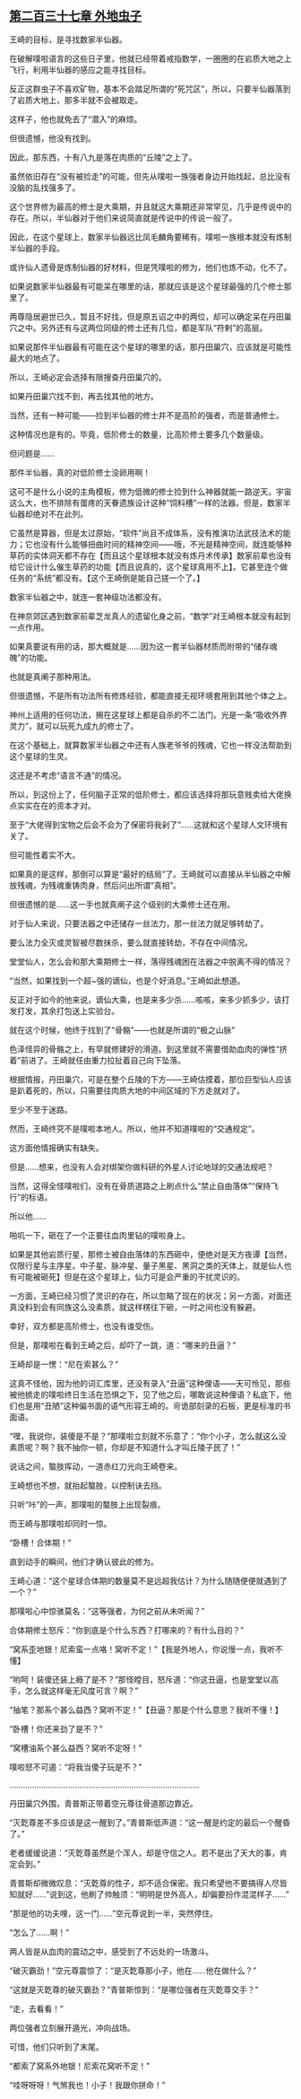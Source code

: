 ## [第二百三十七章 外地虫子](https://www.xxbiquge.com/11_11207/9232121.html)


  王崎的目标，是寻找数家半仙器。

  在破解噗啦语言的这些日子里，他就已经带着戒指数学，一圈圈的在岩质大地之上飞行，利用半仙器的感应之能寻找目标。

  反正这群虫子不喜欢矿物，基本不会踏足所谓的“死咒区”，所以，只要半仙器落到了岩质大地上，那多半就不会被取走。

  这样子，他也就免去了“潜入”的麻烦。

  但很遗憾，他没有找到。

  因此，那东西，十有八九是落在肉质的“丘陵”之上了。

  虽然依旧存在“没有被捡走”的可能，但先从噗啦一族强者身边开始找起，总比没有没脑的乱找强多了。

  这个世界修为最高的修士是大乘期，并且就这大乘期还非常罕见，几乎是传说中的存在。所以，半仙器对于他们来说简直就是传说中的传说一般了。

  因此，在这个星球上，数家半仙器远比凤毛麟角要稀有。噗啦一族根本就没有炼制半仙器的手段。

  或许仙人遗骨是炼制仙器的好材料，但是凭噗啦的修为，他们也炼不动，化不了。

  如果说数家半仙器最有可能呆在哪里的话，那就应该是这个星球最强的几个修士那里了。

  两尊隐居避世已久，暂且不好找，但是原五诏之中的两位，却可以确定呆在丹田巢穴之中。另外还有与这两位同级的修士还有几位，都是军队“符剌”的高层。

  如果说那件半仙器最有可能在这个星球的哪里的话，那丹田巢穴，应该就是可能性最大的地点了。

  所以，王崎必定会选择有限搜查丹田巢穴的。

  如果丹田巢穴找不到，再去找其他的地方。

  当然，还有一种可能——捡到半仙器的修士并不是高阶的强者，而是普通修士。

  这种情况也是有的。毕竟，低阶修士的数量，比高阶修士要多几个数量级。

  但问题是……

  那件半仙器，真的对低阶修士没卵用啊！

  这可不是什么小说的主角模板，修为低微的修士捡到什么神器就能一路逆天。宇宙这么大，也不排除有蛋疼的天眷遗族设计这种“饲料槽”一样的法器。但是，数家半仙器却绝对不在此列。

  它虽然是算器，但是太过原始，“软件”尚且不成体系，没有推演功法武技法术的能力；它也没有什么能够扭曲时间的精神空间——哦，不光是精神空间，就连能够种草药的实体洞天都不存在【而且这个星球根本就没有炼丹术传承】数家前辈也没有给它设计什么催生草药的功能【而且说真的，这个星球真用不上】。它甚至连个做任务的“系统”都没有。【这个王崎倒是能自己搓一个了。】

  数家半仙器之中，就连一套神级功法都没有。

  在神京郊区遇到数家前辈芝龙真人的遗留化身之前，“数学”对王崎根本就没有起到一点作用。

  如果真要说有用的话，那大概就是……因为这一套半仙器材质而附带的“储存魂魄”的功能。

  也就是真阐子那种用法。

  但很遗憾，不是所有功法所有修炼经验，都能直接无视环境套用到其他个体之上。

  神州上适用的任何功法，搁在这星球上都是自杀的不二法门。光是一条“吸收外界灵力”，就可以玩死九成九的修士了。

  在这个基础上，就算数家半仙器之中还有人族老爷爷的残魂，它也一样没法帮助到这个星球的生灵。

  这还是不考虑“语言不通”的情况。

  所以，到这份上了，任何脑子正常的低阶修士，都应该选择将那玩意贱卖给大佬换点实实在在的资本才对。

  至于“大佬得到宝物之后会不会为了保密将我剁了”……这就和这个星球人文环境有关了。

  但可能性着实不大。

  如果真的是这样，那倒可以算是“最好的结局”了。王崎就可以直接从半仙器之中解放残魂，为残魂重铸肉身，然后问出所谓“真相”。

  但很遗憾的是……这一手也就真阐子这个级别的大乘修士还在用。

  对于仙人来说，只要法器之中还储存一丝法力，那一丝法力就足够转劫了。

  要么法力全灭或灵智被尽数抹杀，要么就直接转劫，不存在中间情况。

  堂堂仙人，怎么会和那大乘期修士一样，落得残魂困在法器之中脱离不得的情况？

  “当然，如果找到一个超~强的谪仙，也是个好消息。”王崎如此想道。

  反正对于如今的他来说，谪仙大乘，也是来多少杀……咳咳，来多少抓多少，该打发打发，其余打包送上实验台。

  就在这个时候，他终于找到了“骨骼”——也就是所谓的“极之山脉”

  色泽怪异的骨骼之上，有早就修建好的滑道。到这里就不需要借助血肉的弹性“挤着”前进了。王崎就任由重力拉扯着自己向下坠落。

  根据情报，丹田巢穴，可是在整个丘陵的下方——王崎估摸着，那位巨型仙人应该是趴着死的，所以，只需要往肉质大地的中间区域的下方走就对了。

  至少不至于迷路。

  然而，王崎终究不是噗啦本地人。所以，他并不知道噗啦的“交通规定”。

  这方面他情报确实有缺失。

  但是……想来，也没有人会对绑架你做科研的外星人讨论地球的交通法规吧？

  当然，这得全怪噗啦们，没有在骨质道路之上刷点什么“禁止自由落体”“保持飞行”的标语。

  所以他……

  啪叽一下，砸在了一个正要往血肉里钻的噗啦身上。

  如果是其他岩质行星，那修士被自由落体的东西砸中，便绝对是天方夜谭【当然，仅限行星与主序星。中子星、脉冲星、量子黑星、黑洞之类的天体上，就是仙人也有可能被砸死】但是在这个星球上，仙力可是会严重的干扰灵识的。

  一方面，王崎已经习惯了灵识的存在，所以忽略了现在的状况；另一方面，对面还真没料到会有同族这么没素质，就这样楞往下砸，一时之间也没有躲避。

  幸好，双方都是高阶修士，也没有谁受伤。

  但是，那噗啦在看到王崎之后，却吓了一跳，道：“哪来的丑逼？”

  王崎却是一愣：“尼在索甚么？”

  这真不怪他，因为他的词汇库里，还没有录入“丑逼”这种俚语——天可怜见，那些被他掳走的噗啦终日生活在恐惧之下，见了他之后，哪敢说这种俚语？私底下，他们也是用“丑陋”这种偏书面的语气形容王崎的。岢诡部刻录的石板，更是标准的书面语。

  “嘿，我说你，装傻是不是？”那噗啦立刻就不乐意了：“你个小子，怎么就这么没素质呢？啊？我不抽你一顿，你却是不知道什么才叫丘陵子民了！”

  说话之间，螯肢挥动，一道赤红刀光向王崎卷来。

  王崎想也不想，就抬起螯肢，以控制诀去挡。

  只听“咔”的一声，那噗啦的螯肢上出现裂痕。

  而王崎与那噗啦却同时一惊。

  “卧槽！合体期！”

  直到动手的瞬间，他们才确认彼此的修为。

  王崎心道：“这个星球合体期的数量莫不是远超我估计？为什么随随便便就遇到了一个？”

  那噗啦心中惊骇莫名：“这等强者，为何之前从未听闻？”

  合体期修士怒斥：“你到底是个什么东西？打哪来的？有什么目的？”

  “窝系歪地银！尼索蛮一点咯！窝听不定！”【我是外地人，你说慢一点，我听不懂】

  “哟呵！装傻还装上瘾了是不？”那怪瞠目，怒斥道：“你这丑逼，也是堂堂以高手，怎么就这样毫无风度可言？啊？”

  “抽笔？那系个甚么益西？窝听不定！”【丑逼？那是个什么意思？我听不懂！】

  “卧槽！你还来劲了是不？”

  “窝槽油系个甚么益西？窝听不定呀！”

  噗啦怒不可遏：“将我当傻子玩是不？”

  …………………………………………………………………………

  丹田巢穴外围，青普斯正带着空元尊往骨道那边靠近。

  “灭亁尊差不多应该是这一醒到了。”青普斯低声道：“这一醒是约定的最后一个醒昏了。”

  老者缓缓说道：“灭亁尊虽然是个浑人，却是守信之人。若不是出了天大的事，肯定会到。”

  青普斯却微微叹息：“灭亁尊的性子，却不适合保密。我只希望他不要搞得人尽皆知就好……”说到这，他刷了帅触须：“明明是世外高人，却偏要扮作混混样子……”

  “那是他的功夫哩，这一门……”空元尊说到一半，突然停住。

  “怎么了……啊！”

  两人皆是从血肉的震动之中，感受到了不远处的一场激斗。

  “破灭霸劲！”空元尊震惊了：“是灭亁尊那小子，他在……他在做什么？”

  “这就是灭亁尊的破灭霸劲？”青普斯惊到：“是哪位强者在灭亁尊交手？”

  “走，去看看！”

  两位强者立刻展开遁光，冲向战场。

  可惜，他们只听到了末尾。

  “都索了窝系外地银！尼索花窝听不定！”

  “哇呀呀呀！气煞我也！小子！我跟你拼命！”
